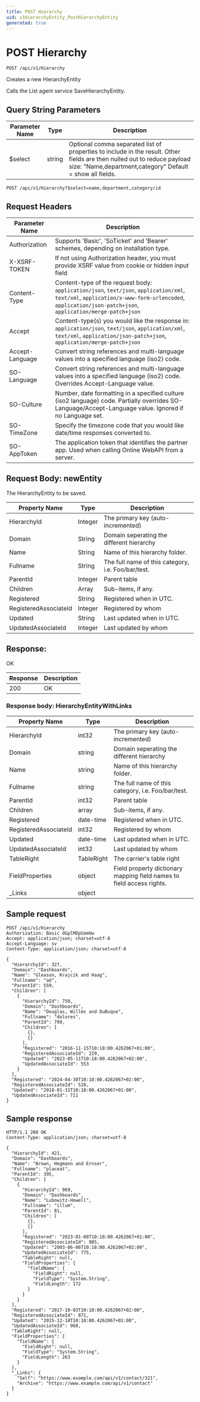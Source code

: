 ```yaml
---
title: POST Hierarchy
uid: v1HierarchyEntity_PostHierarchyEntity
generated: true
---
```


# POST Hierarchy

```http
POST /api/v1/Hierarchy
```

Creates a new HierarchyEntity


Calls the List agent service SaveHierarchyEntity.






## Query String Parameters

| Parameter Name | Type |  Description |
|----------------|------|--------------|
| $select | string |  Optional comma separated list of properties to include in the result. Other fields are then nulled out to reduce payload size: "Name,department,category" Default = show all fields. |

```http
POST /api/v1/Hierarchy?$select=name,department,category/id
```


## Request Headers

| Parameter Name | Description |
|----------------|-------------|
| Authorization  | Supports 'Basic', 'SoTicket' and 'Bearer' schemes, depending on installation type. |
| X-XSRF-TOKEN   | If not using Authorization header, you must provide XSRF value from cookie or hidden input field |
| Content-Type | Content-type of the request body: `application/json`, `text/json`, `application/xml`, `text/xml`, `application/x-www-form-urlencoded`, `application/json-patch+json`, `application/merge-patch+json` |
| Accept         | Content-type(s) you would like the response in: `application/json`, `text/json`, `application/xml`, `text/xml`, `application/json-patch+json`, `application/merge-patch+json` |
| Accept-Language | Convert string references and multi-language values into a specified language (iso2) code. |
| SO-Language | Convert string references and multi-language values into a specified language (iso2) code. Overrides Accept-Language value. |
| SO-Culture | Number, date formatting in a specified culture (iso2 language) code. Partially overrides SO-Language/Accept-Language value. Ignored if no Language set. |
| SO-TimeZone | Specify the timezone code that you would like date/time responses converted to. |
| SO-AppToken | The application token that identifies the partner app. Used when calling Online WebAPI from a server. |

## Request Body: newEntity 

The HierarchyEntity to be saved. 

| Property Name | Type |  Description |
|----------------|------|--------------|
| HierarchyId | Integer | The primary key (auto-incremented) |
| Domain | String | Domain seperating the different hierarchy |
| Name | String | Name of this hierarchy folder. |
| Fullname | String | The full name of this category, i.e. Foo/bar/test. |
| ParentId | Integer | Parent table |
| Children | Array | Sub-items, if any. |
| Registered | String | Registered when  in UTC. |
| RegisteredAssociateId | Integer | Registered by whom |
| Updated | String | Last updated when  in UTC. |
| UpdatedAssociateId | Integer | Last updated by whom |

## Response:

OK

| Response | Description |
|----------------|-------------|
| 200 | OK |

### Response body: HierarchyEntityWithLinks

| Property Name | Type |  Description |
|----------------|------|--------------|
| HierarchyId | int32 | The primary key (auto-incremented) |
| Domain | string | Domain seperating the different hierarchy |
| Name | string | Name of this hierarchy folder. |
| Fullname | string | The full name of this category, i.e. Foo/bar/test. |
| ParentId | int32 | Parent table |
| Children | array | Sub-items, if any. |
| Registered | date-time | Registered when  in UTC. |
| RegisteredAssociateId | int32 | Registered by whom |
| Updated | date-time | Last updated when  in UTC. |
| UpdatedAssociateId | int32 | Last updated by whom |
| TableRight | TableRight | The carrier's table right |
| FieldProperties | object | Field property dictionary mapping field names to field access rights. |
| _Links | object |  |

## Sample request

```http!
POST /api/v1/Hierarchy
Authorization: Basic dGplMDpUamUw
Accept: application/json; charset=utf-8
Accept-Language: sv
Content-Type: application/json; charset=utf-8

{
  "HierarchyId": 327,
  "Domain": "Dashboards",
  "Name": "Gleason, Krajcik and Haag",
  "Fullname": "ad",
  "ParentId": 559,
  "Children": [
    {
      "HierarchyId": 750,
      "Domain": "Dashboards",
      "Name": "Douglas, Willms and DuBuque",
      "Fullname": "dolores",
      "ParentId": 799,
      "Children": [
        {},
        {}
      ],
      "Registered": "2016-11-15T10:18:00.4262067+01:00",
      "RegisteredAssociateId": 229,
      "Updated": "2023-05-11T10:18:00.4262067+02:00",
      "UpdatedAssociateId": 553
    }
  ],
  "Registered": "2024-04-30T10:18:00.4262067+02:00",
  "RegisteredAssociateId": 528,
  "Updated": "2018-01-31T10:18:00.4262067+01:00",
  "UpdatedAssociateId": 711
}
```

## Sample response

```http_
HTTP/1.1 200 OK
Content-Type: application/json; charset=utf-8

{
  "HierarchyId": 421,
  "Domain": "Dashboards",
  "Name": "Brown, Hegmann and Ernser",
  "Fullname": "placeat",
  "ParentId": 395,
  "Children": [
    {
      "HierarchyId": 969,
      "Domain": "Dashboards",
      "Name": "Lubowitz-Howell",
      "Fullname": "illum",
      "ParentId": 81,
      "Children": [
        {},
        {}
      ],
      "Registered": "2023-01-08T10:18:00.4262067+01:00",
      "RegisteredAssociateId": 985,
      "Updated": "2003-06-06T10:18:00.4262067+02:00",
      "UpdatedAssociateId": 775,
      "TableRight": null,
      "FieldProperties": {
        "fieldName": {
          "FieldRight": null,
          "FieldType": "System.String",
          "FieldLength": 172
        }
      }
    }
  ],
  "Registered": "2017-10-03T10:18:00.4262067+02:00",
  "RegisteredAssociateId": 871,
  "Updated": "2015-12-18T10:18:00.4262067+01:00",
  "UpdatedAssociateId": 968,
  "TableRight": null,
  "FieldProperties": {
    "fieldName": {
      "FieldRight": null,
      "FieldType": "System.String",
      "FieldLength": 263
    }
  },
  "_Links": {
    "Self": "https://www.example.com/api/v1/contact/321",
    "Archive": "https://www.example.com/api/v1/contact"
  }
}
```